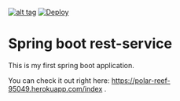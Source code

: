 [![alt tag](https://travis-ci.org/KaraBurak/my-rest-service.svg?branch=master)](https://travis-ci.org/KaraBurak/my-rest-service)
[![Deploy](https://www.herokucdn.com/deploy/button.svg)](https://heroku.com/deploy?template=https://github.com/KaraBurak/my-rest-service)
# Spring boot rest-service

This is my first spring boot application. 

You can check it out right here: https://polar-reef-95049.herokuapp.com/index .
